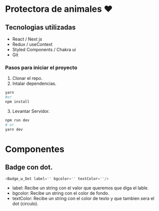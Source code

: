 


# Protectora de animales ❤

## Tecnologias utilizadas

* React / Next js
* Redux / useContext
* Styled Components / Chakra ui
* Git


### Pasos para iniciar el proyecto
1. Clonar el repo.
2. Intalar dependencias.
```bash
yarn
#or 
npm install 
```

3. Levantar Servidor.
```bash
npm run dev
# or
yarn dev
```



# Componentes

## Badge con dot.
```js
<Badge_w_Dot label='' bgcolor='' textColor=''/>
``` 

* label:     Recibe un string con el valor que queremos que diga el lable.
* bgcolor:   Recibe un string con el color de fondo.
* textColor: Recibe un string con el color de texto y que tambien sera el dot (circulo). 
